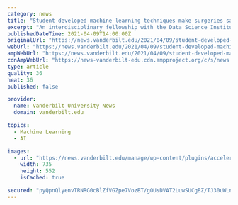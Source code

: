 ```yaml
---
category: news
title: "Student-developed machine-learning techniques make surgeries safer and easier to review"
excerpt: "An interdisciplinary fellowship with the Data Science Institute has resulted in a promising machine-learning technology that can effectively track complex surgical activity, having the potential to improve patient outcomes,"
publishedDateTime: 2021-04-09T14:00:00Z
originalUrl: "https://news.vanderbilt.edu/2021/04/09/student-developed-machine-learning-techniques-make-surgeries-safer-and-easier-to-review/"
webUrl: "https://news.vanderbilt.edu/2021/04/09/student-developed-machine-learning-techniques-make-surgeries-safer-and-easier-to-review/"
ampWebUrl: "https://news.vanderbilt.edu/2021/04/09/student-developed-machine-learning-techniques-make-surgeries-safer-and-easier-to-review/amp/"
cdnAmpWebUrl: "https://news-vanderbilt-edu.cdn.ampproject.org/c/s/news.vanderbilt.edu/2021/04/09/student-developed-machine-learning-techniques-make-surgeries-safer-and-easier-to-review/amp/"
type: article
quality: 36
heat: 36
published: false

provider:
  name: Vanderbilt University News
  domain: vanderbilt.edu

topics:
  - Machine Learning
  - AI

images:
  - url: "https://news.vanderbilt.edu/manage/wp-content/plugins/accelerated-mobile-pages/images/SD-default-image.png"
    width: 735
    height: 552
    isCached: true

secured: "pyQpnQlyenvTRNRG0cBlZfVGZpe7VozBT/gOUsDVAT2LuwSUCgBZ/TJ30uWLnRHtEY/8eRXTCj26kPoOXKrpalmUpzGcn8VuFlLsygQ3klKDYV8UBuVQ/Pffi+TutpTfgRkTCiDQGvjOibGjYSZnV2lNqKsjogFZxpuRaSXus+/bZWMEyWf1Z1GwThWtyidZyuX9WecwdXVFX52ogWItbCzhYJrn6kjNy6fyharOoXjsadKp4P4+VI/rzhKxn2QHzdmL8vFAYumM/46673Q0ZXAyV+48F2gZSHmABkZzGpY+hirPo+isFyabeNsu0fO9q+ZDT8BkPcrDfygUZoL00Shcns9/xdXimFxUctDtOag=;Hx7hiEsrY4/aFN4FSwlI4A=="
---
```


